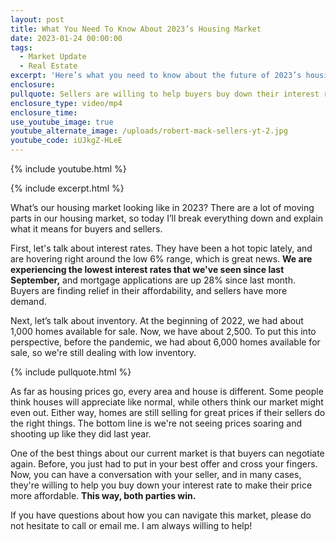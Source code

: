 ```yaml
---
layout: post
title: What You Need To Know About 2023’s Housing Market
date: 2023-01-24 00:00:00
tags:
  - Market Update
  - Real Estate
excerpt: 'Here’s what you need to know about the future of 2023’s housing market. '
enclosure:
pullquote: Sellers are willing to help buyers buy down their interest rate.
enclosure_type: video/mp4
enclosure_time:
use_youtube_image: true
youtube_alternate_image: /uploads/robert-mack-sellers-yt-2.jpg
youtube_code: iUJkgZ-HLeE
---
```

{% include youtube.html %}

{% include excerpt.html %}

What’s our housing market looking like in 2023? There are a lot of moving parts in our housing market, so today I’ll break everything down and explain what it means for buyers and sellers.&nbsp;

First, let's talk about interest rates. They have been a hot topic lately, and are hovering right around the low 6% range, which is great news. **We are experiencing the lowest interest rates that we've seen since last September,** and mortgage applications are up 28% since last month. Buyers are finding relief in their affordability, and sellers have more demand.&nbsp;

Next, let’s talk about inventory. At the beginning of 2022, we had about 1,000 homes available for sale. Now, we have about 2,500. To put this into perspective, before the pandemic, we had about 6,000 homes available for sale, so we're still dealing with low inventory.

{% include pullquote.html %}

As far as housing prices go, every area and house is different. Some people think houses will appreciate like normal, while others think our market might even out. Either way, homes are still selling for great prices if their sellers do the right things. The bottom line is we're not seeing prices soaring and shooting up like they did last year.&nbsp;

One of the best things about our current market is that buyers can negotiate again. Before, you just had to put in your best offer and cross your fingers. Now, you can have a conversation with your seller, and in many cases, they're willing to help you buy down your interest rate to make their price more affordable. **This way, both parties win.&nbsp;**

If you have questions about how you can navigate this market, please do not hesitate to call or email me. I am always willing to help!